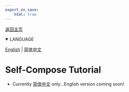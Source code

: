 ```yaml
---
export_on_save:
    html: true
---
```


<a href="/index_zhhans.html">返回主页</a>
<details open>
<summary>LANGUAGE</summary>

[English](tutor_compose.html) | [简体中文](tutor_compose_zhhans.html)
</details>

#  Self-Compose Tutorial
- Currently [简体中文](tutor_compose_zhhans.html) only...English version coming soon!